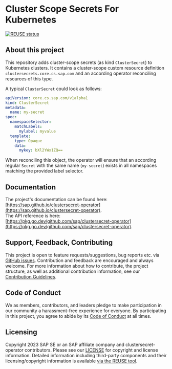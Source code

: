 # Cluster Scope Secrets For Kubernetes

[![REUSE status](https://api.reuse.software/badge/github.com/SAP/clustersecret-operator)](https://api.reuse.software/info/github.com/SAP/clustersecret-operator)

## About this project

This repository adds cluster-scope secrets (as kind `ClusterSecret`) to Kubernetes clusters.
It contains a cluster-scope custom resource definition `clustersecrets.core.cs.sap.com` 
and an according operator reconciling resources of this type.

A typical `ClusterSecret` could look as follows:

```yaml
apiVersion: core.cs.sap.com/v1alpha1
kind: ClusterSecret
metadata:
  name: my-secret
spec:
  namespaceSelector:
    matchLabels:
      mylabel: myvalue
  template:
    type: Opaque
    data:
      mykey: bXl2YWx1ZQ==
```

When reconciling this object, the operator will ensure that an according regular `Secret` with the same name (`my-secret`) exists
in all namespaces matching the provided label selector.

## Documentation

The project's documentation can be found here: [https://sap.github.io/clustersecret-operator](https://sap.github.io/clustersecret-operator).  
The API reference is here: [https://pkg.go.dev/github.com/sap/clustersecret-operator](https://pkg.go.dev/github.com/sap/clustersecret-operator).

## Support, Feedback, Contributing

This project is open to feature requests/suggestions, bug reports etc. via [GitHub issues](https://github.com/SAP/clustersecret-operator/issues). Contribution and feedback are encouraged and always welcome. For more information about how to contribute, the project structure, as well as additional contribution information, see our [Contribution Guidelines](CONTRIBUTING.md).

## Code of Conduct

We as members, contributors, and leaders pledge to make participation in our community a harassment-free experience for everyone. By participating in this project, you agree to abide by its [Code of Conduct](https://github.com/SAP/.github/blob/main/CODE_OF_CONDUCT.md) at all times.

## Licensing

Copyright 2023 SAP SE or an SAP affiliate company and clustersecret-operator contributors. Please see our [LICENSE](LICENSE) for copyright and license information. Detailed information including third-party components and their licensing/copyright information is available [via the REUSE tool](https://api.reuse.software/info/github.com/SAP/clustersecret-operator).
